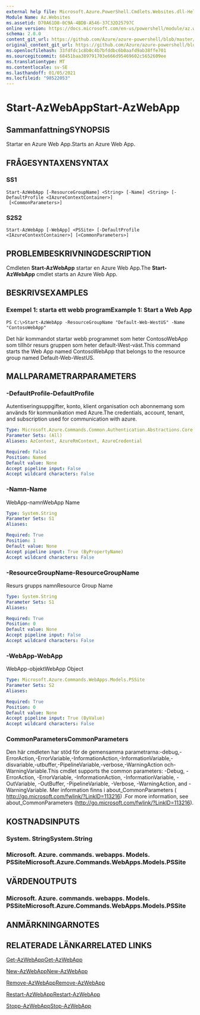 ```yaml
---
external help file: Microsoft.Azure.PowerShell.Cmdlets.Websites.dll-Help.xml
Module Name: Az.Websites
ms.assetid: D70A61D8-0C9A-4BDB-A546-37C32D25797C
online version: https://docs.microsoft.com/en-us/powershell/module/az.websites/start-azwebapp
schema: 2.0.0
content_git_url: https://github.com/Azure/azure-powershell/blob/master/src/Websites/Websites/help/Start-AzWebApp.md
original_content_git_url: https://github.com/Azure/azure-powershell/blob/master/src/Websites/Websites/help/Start-AzWebApp.md
ms.openlocfilehash: 33fdfdc1c8b0c4b7bfddbc6b0aafd9ab38ffe701
ms.sourcegitcommit: 68451baa389791703e666d95469602c5652609ee
ms.translationtype: MT
ms.contentlocale: sv-SE
ms.lasthandoff: 01/05/2021
ms.locfileid: "98522053"
---
```

# <span data-ttu-id="1bcbe-101">Start-AzWebApp</span><span class="sxs-lookup"><span data-stu-id="1bcbe-101">Start-AzWebApp</span></span>

## <span data-ttu-id="1bcbe-102">Sammanfattning</span><span class="sxs-lookup"><span data-stu-id="1bcbe-102">SYNOPSIS</span></span>
<span data-ttu-id="1bcbe-103">Startar en Azure Web App.</span><span class="sxs-lookup"><span data-stu-id="1bcbe-103">Starts an Azure Web App.</span></span>

## <span data-ttu-id="1bcbe-104">FRÅGESYNTAXEN</span><span class="sxs-lookup"><span data-stu-id="1bcbe-104">SYNTAX</span></span>

### <span data-ttu-id="1bcbe-105">S</span><span class="sxs-lookup"><span data-stu-id="1bcbe-105">S1</span></span>
```
Start-AzWebApp [-ResourceGroupName] <String> [-Name] <String> [-DefaultProfile <IAzureContextContainer>]
 [<CommonParameters>]
```

### <span data-ttu-id="1bcbe-106">S2</span><span class="sxs-lookup"><span data-stu-id="1bcbe-106">S2</span></span>
```
Start-AzWebApp [-WebApp] <PSSite> [-DefaultProfile <IAzureContextContainer>] [<CommonParameters>]
```

## <span data-ttu-id="1bcbe-107">PROBLEMBESKRIVNING</span><span class="sxs-lookup"><span data-stu-id="1bcbe-107">DESCRIPTION</span></span>
<span data-ttu-id="1bcbe-108">Cmdleten **Start-AzWebApp** startar en Azure Web App.</span><span class="sxs-lookup"><span data-stu-id="1bcbe-108">The **Start-AzWebApp** cmdlet starts an Azure Web App.</span></span>

## <span data-ttu-id="1bcbe-109">BESKRIVS</span><span class="sxs-lookup"><span data-stu-id="1bcbe-109">EXAMPLES</span></span>

### <span data-ttu-id="1bcbe-110">Exempel 1: starta ett webb program</span><span class="sxs-lookup"><span data-stu-id="1bcbe-110">Example 1: Start a Web App</span></span>
```
PS C:\>Start-AzWebApp -ResourceGroupName "Default-Web-WestUS" -Name "ContosoWebApp"
```

<span data-ttu-id="1bcbe-111">Det här kommandot startar webb programmet som heter ContosoWebApp som tillhör resurs gruppen som heter default-West-väst.</span><span class="sxs-lookup"><span data-stu-id="1bcbe-111">This command starts the Web App named ContosoWebApp that belongs to the resource group named Default-Web-WestUS.</span></span>

## <span data-ttu-id="1bcbe-112">MALLPARAMETRAR</span><span class="sxs-lookup"><span data-stu-id="1bcbe-112">PARAMETERS</span></span>

### <span data-ttu-id="1bcbe-113">-DefaultProfile</span><span class="sxs-lookup"><span data-stu-id="1bcbe-113">-DefaultProfile</span></span>
<span data-ttu-id="1bcbe-114">Autentiseringsuppgifter, konto, klient organisation och abonnemang som används för kommunikation med Azure.</span><span class="sxs-lookup"><span data-stu-id="1bcbe-114">The credentials, account, tenant, and subscription used for communication with azure.</span></span>

```yaml
Type: Microsoft.Azure.Commands.Common.Authentication.Abstractions.Core.IAzureContextContainer
Parameter Sets: (All)
Aliases: AzContext, AzureRmContext, AzureCredential

Required: False
Position: Named
Default value: None
Accept pipeline input: False
Accept wildcard characters: False
```

### <span data-ttu-id="1bcbe-115">-Namn</span><span class="sxs-lookup"><span data-stu-id="1bcbe-115">-Name</span></span>
<span data-ttu-id="1bcbe-116">WebApp-namn</span><span class="sxs-lookup"><span data-stu-id="1bcbe-116">WebApp Name</span></span>

```yaml
Type: System.String
Parameter Sets: S1
Aliases:

Required: True
Position: 1
Default value: None
Accept pipeline input: True (ByPropertyName)
Accept wildcard characters: False
```

### <span data-ttu-id="1bcbe-117">-ResourceGroupName</span><span class="sxs-lookup"><span data-stu-id="1bcbe-117">-ResourceGroupName</span></span>
<span data-ttu-id="1bcbe-118">Resurs grupps namn</span><span class="sxs-lookup"><span data-stu-id="1bcbe-118">Resource Group Name</span></span>

```yaml
Type: System.String
Parameter Sets: S1
Aliases:

Required: True
Position: 0
Default value: None
Accept pipeline input: False
Accept wildcard characters: False
```

### <span data-ttu-id="1bcbe-119">-WebApp</span><span class="sxs-lookup"><span data-stu-id="1bcbe-119">-WebApp</span></span>
<span data-ttu-id="1bcbe-120">WebApp-objekt</span><span class="sxs-lookup"><span data-stu-id="1bcbe-120">WebApp Object</span></span>

```yaml
Type: Microsoft.Azure.Commands.WebApps.Models.PSSite
Parameter Sets: S2
Aliases:

Required: True
Position: 0
Default value: None
Accept pipeline input: True (ByValue)
Accept wildcard characters: False
```

### <span data-ttu-id="1bcbe-121">CommonParameters</span><span class="sxs-lookup"><span data-stu-id="1bcbe-121">CommonParameters</span></span>
<span data-ttu-id="1bcbe-122">Den här cmdleten har stöd för de gemensamma parametrarna:-debug,-ErrorAction,-ErrorVariable,-InformationAction,-InformationVariable,-disvariable,-utbuffer,-PipelineVariable,-verbose,-WarningAction och-WarningVariable.</span><span class="sxs-lookup"><span data-stu-id="1bcbe-122">This cmdlet supports the common parameters: -Debug, -ErrorAction, -ErrorVariable, -InformationAction, -InformationVariable, -OutVariable, -OutBuffer, -PipelineVariable, -Verbose, -WarningAction, and -WarningVariable.</span></span> <span data-ttu-id="1bcbe-123">Mer information finns i about_CommonParameters ( http://go.microsoft.com/fwlink/?LinkID=113216) .</span><span class="sxs-lookup"><span data-stu-id="1bcbe-123">For more information, see about_CommonParameters (http://go.microsoft.com/fwlink/?LinkID=113216).</span></span>

## <span data-ttu-id="1bcbe-124">KOSTNADS</span><span class="sxs-lookup"><span data-stu-id="1bcbe-124">INPUTS</span></span>

### <span data-ttu-id="1bcbe-125">System. String</span><span class="sxs-lookup"><span data-stu-id="1bcbe-125">System.String</span></span>

### <span data-ttu-id="1bcbe-126">Microsoft. Azure. commands. webapps. Models. PSSite</span><span class="sxs-lookup"><span data-stu-id="1bcbe-126">Microsoft.Azure.Commands.WebApps.Models.PSSite</span></span>

## <span data-ttu-id="1bcbe-127">VÄRDEN</span><span class="sxs-lookup"><span data-stu-id="1bcbe-127">OUTPUTS</span></span>

### <span data-ttu-id="1bcbe-128">Microsoft. Azure. commands. webapps. Models. PSSite</span><span class="sxs-lookup"><span data-stu-id="1bcbe-128">Microsoft.Azure.Commands.WebApps.Models.PSSite</span></span>

## <span data-ttu-id="1bcbe-129">ANMÄRKNINGAR</span><span class="sxs-lookup"><span data-stu-id="1bcbe-129">NOTES</span></span>

## <span data-ttu-id="1bcbe-130">RELATERADE LÄNKAR</span><span class="sxs-lookup"><span data-stu-id="1bcbe-130">RELATED LINKS</span></span>

[<span data-ttu-id="1bcbe-131">Get-AzWebApp</span><span class="sxs-lookup"><span data-stu-id="1bcbe-131">Get-AzWebApp</span></span>](./Get-AzWebApp.md)

[<span data-ttu-id="1bcbe-132">New-AzWebApp</span><span class="sxs-lookup"><span data-stu-id="1bcbe-132">New-AzWebApp</span></span>](./New-AzWebApp.md)

[<span data-ttu-id="1bcbe-133">Remove-AzWebApp</span><span class="sxs-lookup"><span data-stu-id="1bcbe-133">Remove-AzWebApp</span></span>](./Remove-AzWebApp.md)

[<span data-ttu-id="1bcbe-134">Restart-AzWebApp</span><span class="sxs-lookup"><span data-stu-id="1bcbe-134">Restart-AzWebApp</span></span>](./Restart-AzWebApp.md)

[<span data-ttu-id="1bcbe-135">Stopp-AzWebApp</span><span class="sxs-lookup"><span data-stu-id="1bcbe-135">Stop-AzWebApp</span></span>](./Stop-AzWebApp.md)


